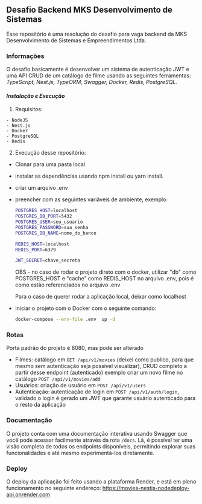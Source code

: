 ## Desafio Backend MKS Desenvolvimento de Sistemas

Esse repositório é uma resolução do desafio para vaga backend da MKS Desenvolvimento de Sistemas e Empreendimentos Ltda.

### Informações

O desafio basicamente é desenvolver um sistema de autenticação JWT e uma API CRUD de um catálogo de filme usando as seguintes ferramentas:
  *TypeScript,*
  *Nest.js,*
  *TypeORM,*
  *Swagger,*
  *Docker,*
  *Redis,*
  *PostgreSQL.*


#### *Instalação e Execução*

  1. Requisitos:

    - NodeJS
    - Nest.js
    - Docker
    - PostgreSQL
    - Redis

  2. Execução desse repositório:
  
  - Clonar para uma pasta local
  - instalar as dependências usando npm install ou yarn install.
  - criar um arquivo .env
  - preencher com as seguintes variáveis de ambiente, exemplo:

    ```bash
    POSTGRES_HOST=localhost
    POSTGRES_DB_PORT=5432
    POSTGRES_USER=seu_usuario
    POSTGRES_PASSWORD=sua_senha
    POSTGRES_DB_NAME=nome_do_banco

    REDIS_HOST=localhost
    REDIS_PORT=6379

    JWT_SECRET=chave_secreta
    ```
    
    OBS - no caso de rodar o projeto direto com o docker, utilizar "db" como POSTGRES_HOST e "cache" como REDIS_HOST no arquivo .env, pois é como estão referenciados no arquivo .env

    Para o caso de querer rodar a aplicação local, deixar como localhost

  - Iniciar o projeto com o Docker com o seguinte comando:

    ```bash
    docker-compose --env-file .env  up -d
    ```

### Rotas

Porta padrão do projeto é 8080, mas pode ser alterado

* Filmes: catálogo em `GET /api/v1/movies` (deixei como publico, para que mesmo sem autenticação seja possível visualizar), CRUD completo a partir desse endpoint (autenticado) exemplo criar um novo filme no catálogo ```POST /api/v1/movies/add```
* Usuários: criação de usuário em `POST /api/v1/users`
* Autenticação: autenticação de login em `POST /api/v1/auth/login`, validado o login é gerado um JWT que garante usuário autenticado para o resto da aplicação


### Documentação

O projeto conta com uma documentação interativa usando Swagger que você pode acessar facilmente através da rota `/docs`. Lá, é possível ter uma visão completa de todos os endpoints disponíveis, permitindo explorar suas funcionalidades e até mesmo experimentá-los diretamente.

### Deploy

O deploy da aplicação foi feito usando a plataforma Render, e está em pleno funcionamento no seguinte endereço:
https://movies-nestjs-nodedeploy-api.onrender.com